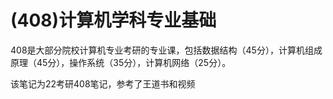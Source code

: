 # (408)计算机学科专业基础

408是大部分院校计算机专业考研的专业课，包括数据结构（45分），计算机组成原理（45分），操作系统（35分），计算机网络（25分）。

该笔记为22考研408笔记，参考了王道书和视频